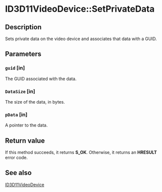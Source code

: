 # ID3D11VideoDevice::SetPrivateData

## Description

Sets private data on the video device and associates that data with a GUID.

## Parameters

### `guid` [in]

The GUID associated with the data.

### `DataSize` [in]

The size of the data, in bytes.

### `pData` [in]

A pointer to the data.

## Return value

If this method succeeds, it returns **S_OK**. Otherwise, it returns an **HRESULT** error code.

## See also

[ID3D11VideoDevice](https://learn.microsoft.com/windows/desktop/api/d3d11/nn-d3d11-id3d11videodevice)